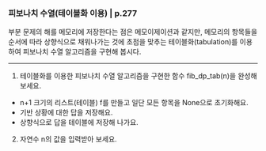 ### 피보나치 수열(테이블화 이용) | p.277
부분 문제의 해를 메모리에 저장한다는 점은 메모이제이션과 같지만, 메모리의 항목들을 순서에 따라 상향식으로 채워나가는 것에 초점을 맞추는 테이블화(tabulation)를 이용하여 피보나치 수열 알고리즘을 구현해 봅시다.

---

1. 테이블화를 이용한 피보나치 수열 알고리즘을 구현한 함수 fib_dp_tab(n)을 완성해 보세요.

* n+1 크기의 리스트(테이블) f를 만들고 일단 모든 항목을 None으로 초기화해요.
* 기반 상황에 대한 답을 저장해요.
* 상향식으로 답을 테이블에 저장해 나가요.

2. 자연수 n의 값을 입력받아 보세요.